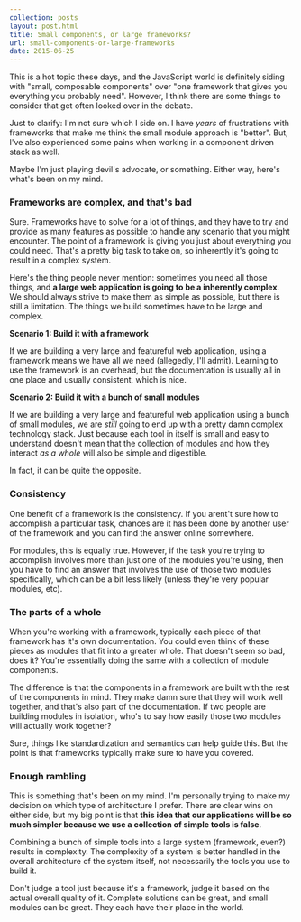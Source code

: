 ```yaml
---
collection: posts
layout: post.html
title: Small components, or large frameworks?
url: small-components-or-large-frameworks
date: 2015-06-25
---
```


This is a hot topic these days, and the JavaScript world is definitely siding
with "small, composable components" over "one framework that gives you
everything you probably need". However, I think there are some things to
consider that get often looked over in the debate.

Just to clarify: I'm not sure which I side on. I have *years* of frustrations
with frameworks that make me think the small module approach is "better". But,
I've also experienced some pains when working in a component driven stack as
well.

Maybe I'm just playing devil's advocate, or something. Either way, here's what's
been on my mind.

### Frameworks are complex, and that's bad

Sure. Frameworks have to solve for a lot of things, and they have to try and
provide as many features as possible to handle any scenario that you might
encounter. The point of a framework is giving you just about everything you
could need. That's a pretty big task to take on, so inherently it's going to
result in a complex system.

Here's the thing people never mention: sometimes you need all those things, and
**a large web application is going to be a inherently complex**. We should
always strive to make them as simple as possible, but there is still a
limitation. The things we build sometimes have to be large and complex.

**Scenario 1: Build it with a framework**

If we are building a very large and featureful web application, using a
framework means we have all we need (allegedly, I'll admit). Learning to use the
framework is an overhead, but the documentation is usually all in one place and
usually consistent, which is nice.

**Scenario 2: Build it with a bunch of small modules**

If we are building a very large and featureful web application using a bunch of
small modules, we are *still* going to end up with a pretty damn complex
technology stack. Just because each tool in itself is small and easy to
understand doesn't mean that the collection of modules and how they interact *as
a whole* will also be simple and digestible.

In fact, it can be quite the opposite.

### Consistency

One benefit of a framework is the consistency. If you arent't sure how to
accomplish a particular task, chances are it has been done by another user of
the framework and you can find the answer online somewhere.

For modules, this is equally true. However, if the task you're trying to
accomplish involves more than just one of the modules you're using, then you
have to find an answer that involves the use of those two modules specifically,
which can be a bit less likely (unless they're very popular modules, etc).

### The parts of a whole

When you're working with a framework, typically each piece of that framework has
it's own documentation. You could even think of these pieces as modules that fit
into a greater whole. That doesn't seem so bad, does it? You're essentially
doing the same with a collection of module components.

The difference is that the components in a framework are built with the rest of
the components in mind. They make damn sure that they will work well together,
and that's also part of the documentation. If two people are building modules in
isolation, who's to say how easily those two modules will actually work
together?

Sure, things like standardization and semantics can help guide this. But the
point is that frameworks typically make sure to have you covered.

### Enough rambling

This is something that's been on my mind. I'm personally trying to make my
decision on which type of architecture I prefer. There are clear wins on either
side, but my big point is that **this idea that our applications will be so much
simpler because we use a collection of simple tools is false**.

Combining a bunch of simple tools into a large system (framework, even?) results
in complexity. The complexity of a system is better handled in the overall
architecture of the system itself, not necessarily the tools you use to build
it.

Don't judge a tool just because it's a framework, judge it based on the actual
overall quality of it. Complete solutions can be great, and small modules can be
great. They each have their place in the world.

